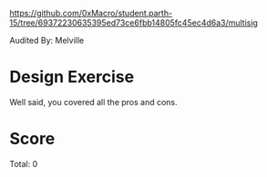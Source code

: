 
https://github.com/0xMacro/student.parth-15/tree/69372230635395ed73ce6fbb14805fc45ec4d6a3/multisig

Audited By: Melville
# Design Exercise

Well said, you covered all the pros and cons.

# Score

Total: 0

